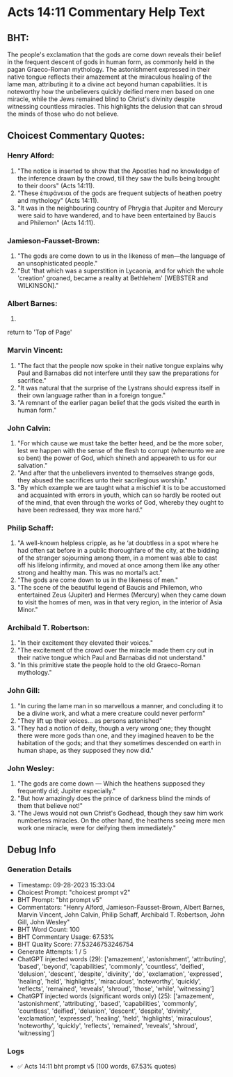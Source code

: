 # Acts 14:11 Commentary Help Text

## BHT:
The people's exclamation that the gods are come down reveals their belief in the frequent descent of gods in human form, as commonly held in the pagan Graeco-Roman mythology. The astonishment expressed in their native tongue reflects their amazement at the miraculous healing of the lame man, attributing it to a divine act beyond human capabilities. It is noteworthy how the unbelievers quickly deified mere men based on one miracle, while the Jews remained blind to Christ's divinity despite witnessing countless miracles. This highlights the delusion that can shroud the minds of those who do not believe.

## Choicest Commentary Quotes:
### Henry Alford:
1. "The notice is inserted to show that the Apostles had no knowledge of the inference drawn by the crowd, till they saw the bulls being brought to their doors" (Acts 14:11).
2. "These ἐπιφάνειαι of the gods are frequent subjects of heathen poetry and mythology" (Acts 14:11).
3. "It was in the neighbouring country of Phrygia that Jupiter and Mercury were said to have wandered, and to have been entertained by Baucis and Philemon" (Acts 14:11).

### Jamieson-Fausset-Brown:
1. "The gods are come down to us in the likeness of men—the language of an unsophisticated people."
2. "But 'that which was a superstition in Lycaonia, and for which the whole 'creation' groaned, became a reality at Bethlehem' [WEBSTER and WILKINSON]."

### Albert Barnes:
1.    
return to 'Top of Page'


### Marvin Vincent:
1. "The fact that the people now spoke in their native tongue explains why Paul and Barnabas did not interfere until they saw the preparations for sacrifice."
2. "It was natural that the surprise of the Lystrans should express itself in their own language rather than in a foreign tongue."
3. "A remnant of the earlier pagan belief that the gods visited the earth in human form."

### John Calvin:
1. "For which cause we must take the better heed, and be the more sober, lest we happen with the sense of the flesh to corrupt (whereunto we are so bent) the power of God, which shineth and appeareth to us for our salvation."
2. "And after that the unbelievers invented to themselves strange gods, they abused the sacrifices unto their sacrilegious worship."
3. "By which example we are taught what a mischief it is to be accustomed and acquainted with errors in youth, which can so hardly be rooted out of the mind, that even through the works of God, whereby they ought to have been redressed, they wax more hard."

### Philip Schaff:
1. "A well-known helpless cripple, as he ‘at doubtless in a spot where he had often sat before in a public thoroughfare of the city, at the bidding of the stranger sojourning among them, in a moment was able to cast off his lifelong infirmity, and moved at once among them like any other strong and healthy man. This was no mortal’s act."
2. "The gods are come down to us in the likeness of men."
3. "The scene of the beautiful legend of Baucis and Philemon, who entertained Zeus (Jupiter) and Hermes (Mercury) when they came down to visit the homes of men, was in that very region, in the interior of Asia Minor."

### Archibald T. Robertson:
1. "In their excitement they elevated their voices."
2. "The excitement of the crowd over the miracle made them cry out in their native tongue which Paul and Barnabas did not understand."
3. "In this primitive state the people hold to the old Graeco-Roman mythology."

### John Gill:
1. "In curing the lame man in so marvellous a manner, and concluding it to be a divine work, and what a mere creature could never perform"
2. "They lift up their voices... as persons astonished"
3. "They had a notion of deity, though a very wrong one; they thought there were more gods than one, and they imagined heaven to be the habitation of the gods; and that they sometimes descended on earth in human shape, as they supposed they now did."

### John Wesley:
1. "The gods are come down — Which the heathens supposed they frequently did; Jupiter especially."
2. "But how amazingly does the prince of darkness blind the minds of them that believe not!"
3. "The Jews would not own Christ's Godhead, though they saw him work numberless miracles. On the other hand, the heathens seeing mere men work one miracle, were for deifying them immediately."


## Debug Info
### Generation Details
- Timestamp: 09-28-2023 15:33:04
- Choicest Prompt: "choicest prompt v2"
- BHT Prompt: "bht prompt v5"
- Commentators: "Henry Alford, Jamieson-Fausset-Brown, Albert Barnes, Marvin Vincent, John Calvin, Philip Schaff, Archibald T. Robertson, John Gill, John Wesley"
- BHT Word Count: 100
- BHT Commentary Usage: 67.53%
- BHT Quality Score: 77.53246753246754
- Generate Attempts: 1 / 5
- ChatGPT injected words (29):
	['amazement', 'astonishment', 'attributing', 'based', 'beyond', 'capabilities', 'commonly', 'countless', 'deified', 'delusion', 'descent', 'despite', 'divinity', 'do', 'exclamation', 'expressed', 'healing', 'held', 'highlights', 'miraculous', 'noteworthy', 'quickly', 'reflects', 'remained', 'reveals', 'shroud', 'those', 'while', 'witnessing']
- ChatGPT injected words (significant words only) (25):
	['amazement', 'astonishment', 'attributing', 'based', 'capabilities', 'commonly', 'countless', 'deified', 'delusion', 'descent', 'despite', 'divinity', 'exclamation', 'expressed', 'healing', 'held', 'highlights', 'miraculous', 'noteworthy', 'quickly', 'reflects', 'remained', 'reveals', 'shroud', 'witnessing']

### Logs
- ✅ Acts 14:11 bht prompt v5 (100 words, 67.53% quotes)